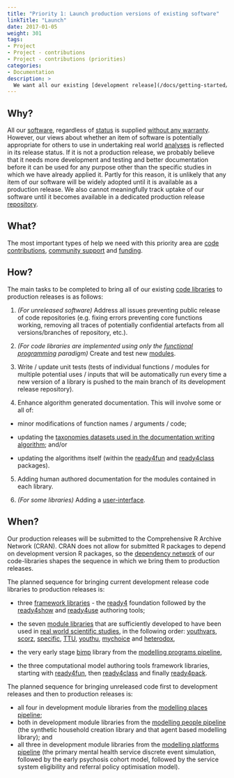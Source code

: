 ```yaml
---
title: "Priority 1: Launch production versions of existing software"
linkTitle: "Launch"
date: 2017-01-05
weight: 301
tags:
- Project
- Project - contributions
- Project - contributions (priorities)
categories:
- Documentation
description: >
  We want all our existing [development release](/docs/getting-started/software/status/development-releases/) and [unreleased](/docs/getting-started/software/status/unreleased/) software to attain [production release](/docs/getting-started/software/status/production-releases/) status.
---
```



## Why?
All our [software](/docs/getting-started/software/), regardless of [status](/docs/getting-started/software/status/) is supplied [without any warranty](/docs/getting-started/software/terms/disclaimer/). However, our views about whether an item of software is potentially appropriate for others to use in undertaking real world [analyses](/docs/analyses/) is reflected in its release status. If it is not a production release, we probably believe that it needs more development and testing and better documentation before it can be used for any purpose other than the specific studies in which we have already applied it. Partly for this reason, it is unlikely that any item of our software will be widely adopted until it is available as a production release. We also cannot meaningfully track uptake of our software until it becomes available in a dedicated production release [repository](/docs/getting-started/software/repositories/).


## What?
The most important types of help we need with this priority area are [code contributions](/docs/contribution-guidelines/contribution-types/code/), [community support](/docs/contribution-guidelines/contribution-types/community/) and [funding](/docs/contribution-guidelines/contribution-types/funding/).

## How?
The main tasks to be completed to bring all of our existing [code libraries](/docs/getting-started/software/libraries/) to production releases is as follows:

1. *(For unreleased software)* Address all issues preventing public release of code repositories (e.g. fixing errors preventing core functions working, removing all traces of potentially confidential artefacts from all versions/branches of repository, etc.).

2. *(For code libraries are implemented using only the [functional programming](/docs/framework/implementation/paradigm/functional/) paradigm)* Create and test new [modules](/docs/getting-started/concepts/module/).

3. Write / update unit tests (tests of individual functions / modules for multiple potential uses / inputs that will be automatically run every time a new version of a library is pushed to the main branch of its development release repository).

4. Enhance algorithm generated documentation. This will involve some or all of: 

- minor modifications of function names / arguments / code;

- updating the [taxonomies datasets used in the documentation writing algorithm](/docs/model/authoring-modules/authoring-algorithms/); and/or 

- updating the algorithms itself (within the [ready4fun](https://ready4-dev.github.io/ready4fun/) and [ready4class](https://ready4-dev.github.io/ready4class/) packages).

5. Adding human authored documentation for the modules contained in each library.

6. *(For some libraries)* Adding a [user-interface](/docs/getting-started/software/user-interfaces/).

## When?
Our production releases will be submitted to the Comprehensive R Archive Network (CRAN). CRAN does not allow for submitted R packages to depend on development version R packages, so the [dependency network](/docs/getting-started/software/libraries/dependencies/) of our code-libraries shapes the sequence in which we bring them to production releases.

The planned sequence for bringing current development release code libraries to production releases is: 

- three [framework libraries](/docs/getting-started/software/libraries/types/framework/) - the [ready4](https://ready4-dev.github.io/ready4/) foundation followed by the [ready4show](https://ready4-dev.github.io/ready4show/) and [ready4use](https://ready4-dev.github.io/ready4use/) authoring tools;

- the seven [module libraries](docs/getting-started/software/libraries/types/module/) that are sufficiently developed to have been used in [real world scientific studies](/docs/examples/), in the following order: [youthvars](https://ready4-dev.github.io/youthvars/), [scorz](https://ready4-dev.github.io/scorz/), [specific](https://ready4-dev.github.io/specific/), [TTU](https://ready4-dev.github.io/TTU/), [youthu](https://ready4-dev.github.io/youthu/), [mychoice](https://ready4-dev.github.io/mychoice/) and [heterodox](https://ready4-dev.github.io/heterodox/), 

- the very early stage [bimp](https://ready4-dev.github.io/bimp/) library from the [modelling programs pipeline](/docs/model/pipeline/pipeline-programs/), 

- the three computational model authoring tools framework libraries, starting with [ready4fun](https://ready4-dev.github.io/ready4fun/), then [ready4class](https://ready4-dev.github.io/ready4class/) and finally [ready4pack](https://ready4-dev.github.io/ready4pack/).

The planned sequence for bringing unreleased code first to development releases and then to production releases is:

- all four in development module libraries from the [modelling places pipeline](/docs/model/pipeline/pipeline-places/);
- both in development module libraries from the [modelling people pipeline](/docs/model/pipeline/pipeline-people/) (the synthetic household creation library and that agent based modelling library); and
- all three in development module libraries from the [modelling platforms pipeline](/docs/model/pipeline/pipeline-platforms/) (the primary mental health service discrete event simulation, followed by the early psychosis cohort model, followed by the service system eligibility and referral policy optimisation model).

